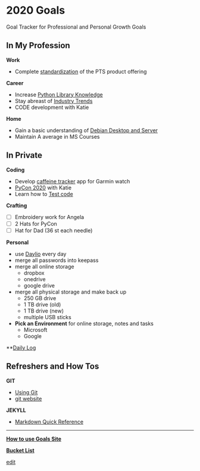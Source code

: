 # 2020 Goals
Goal Tracker for Professional and Personal Growth Goals

## In My Profession ##

**Work**

- Complete [standardization](https://ch3ck3rs.github.io/Goals/2020Goals/Professional/PTS-Product_line.html) of the PTS product offering

**Career**

 - Increase [Python Library Knowledge](https://ch3ck3rs.github.io/Goals/2020Goals/Professional/Python-Library.html)
- Stay abreast of [Industry Trends](https://ch3ck3rs.github.io/Goals/2020Goals/Professional/Industry-Awareness.html)
- CODE development with Katie

**Home**

- Gain a basic understanding of [Debian Desktop and Server](https://ch3ck3rs.github.io/Goals/2020Goals/Professional/Basic-Debian.html)
- Maintain A average in MS Courses


## In Private ##

**Coding**

- Develop [caffeine tracker](https://ch3ck3rs.github.io/Goals/2020Goals/Personal/Garmin-App.html) app for Garmin watch
- [PyCon 2020](https://ch3ck3rs.github.io/Goals/2020Goals/Personal/PyCon-2020.html) with Katie
- Learn how to [Test code](https://ch3ck3rs.github.io/Goals/2020Goals/Personal/Code-Test.html)

**Crafting**

- [ ] Embroidery work for Angela
- [ ] 2 Hats for PyCon
- [ ] Hat for Dad (36 st each needle)

**Personal**

- use [Daylio](https://ch3ck3rs.github.io/Goals/2020Goals/Personal/Daylio.html) every day
- merge all passwords into keepass
- merge all online storage
	- dropbox
	- onedrive
	- google drive
- merge all physical storage and make back up
	- 250 GB drive
	- 1 TB drive (old)
	- 1 TB drive (new)
	- multiple USB sticks
- **Pick an Environment** for online storage, notes and tasks
	- Microsoft
	- Google


**[Daily Log](https://ch3ck3rs.github.io/Goals/Weekly-Log/log-home.html)

## Refreshers and How Tos ##

**GIT**

- [Using Git](https://ch3ck3rs.github.io/Goals/2020Goals/Professional/Using-Git.html)
- [git website](https://git-scm.com/book/en/v2/Git-Basics-Working-with-Remotes)

**JEKYLL**

- [Markdown Quick Reference](https://gist.github.com/roachhd/779fa77e9b90fe945b0c)


---

[**How to use Goals Site**](https://ch3ck3rs.github.io/Goals/How-to-use-Goals.html)


[**Bucket List**](https://ch3ck3rs.github.io/Goals/Bucket-List.html)

[edit](https://github.com/ch3ck3rs/Goals/blob/gh-pages/README.md)
